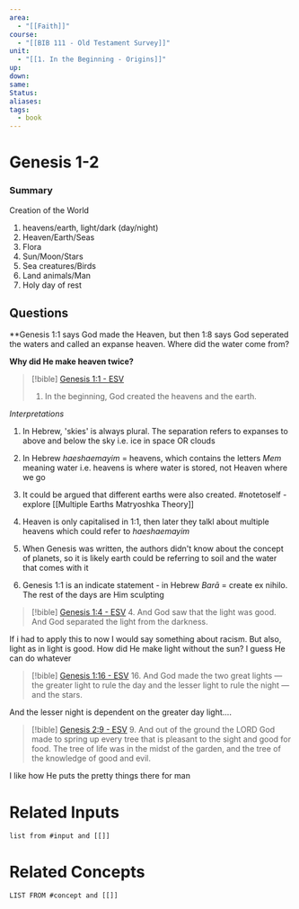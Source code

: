 ```yaml
---
area:
  - "[[Faith]]"
course:
  - "[[BIB 111 - Old Testament Survey]]"
unit:
  - "[[1. In the Beginning - Origins]]"
up: 
down: 
same: 
Status: 
aliases: 
tags:
  - book
---
```

# Genesis 1-2

### Summary
Creation of the World
1. heavens/earth, light/dark (day/night)
2. Heaven/Earth/Seas
3. Flora
4. Sun/Moon/Stars
5. Sea creatures/Birds
6. Land animals/Man
7. Holy day of rest

## Questions
**Genesis 1:1 says God made the Heaven, but then 1:8 says God seperated the waters and called an expanse heaven. Where did the water come from?

**Why did He make heaven twice?**
> [!bible] [Genesis 1:1 - ESV](https://bolls.life/ESV/1/1/)
> 1. In the beginning, God created the heavens and the earth.

*Interpretations*
1. In Hebrew, 'skies' is always plural. The separation refers to expanses to above and below the sky i.e. ice in space OR clouds
2. In Hebrew *haeshaemayim* = heavens, which contains the letters *Mem* meaning water i.e. heavens is where water is stored, not Heaven where we go

1. It could be argued that different earths were also created. #notetoself - explore [[Multiple Earths Matryoshka Theory]]
2. Heaven is only capitalised in 1:1, then later they talkl about multiple heavens which could refer to *haeshaemayim*
3. When Genesis was written, the authors didn't know about the concept of planets, so it is likely earth could be referring to soil and the water that comes with it

1. Genesis 1:1 is an indicate statement - in Hebrew *Barā* = create ex nihilo. The rest of the days are Him sculpting

> [!bible] [Genesis 1:4 - ESV](https://bolls.life/ESV/1/1/)
> 4. And God saw that the light was good. And God separated the light from the darkness.

If i had to apply this to now I would say something about racism. But also, light as in light is good. How did He make light without the sun? I guess He can do whatever

> [!bible] [Genesis 1:16 - ESV](https://bolls.life/ESV/1/1/)
> 16. And God made the two great lights — the greater light to rule the day and the lesser light to rule the night — and the stars.

And the lesser night is dependent on the greater day light....

> [!bible] [Genesis 2:9 - ESV](https://bolls.life/ESV/1/2/)
> 9. And out of the ground the LORD God made to spring up every tree that is pleasant to the sight and good for food. The tree of life was in the midst of the garden, and the tree of the knowledge of good and evil.

I like how He puts the pretty things there for man


# Related Inputs
```dataview
list from #input and [[]]
```


# Related Concepts
```dataview
LIST FROM #concept and [[]]
```
